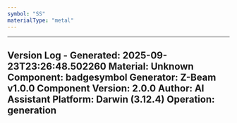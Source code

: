 ```yaml
---
symbol: "SS"
materialType: "metal"
---
```


---
Version Log - Generated: 2025-09-23T23:26:48.502260
Material: Unknown
Component: badgesymbol
Generator: Z-Beam v1.0.0
Component Version: 2.0.0
Author: AI Assistant
Platform: Darwin (3.12.4)
Operation: generation
---